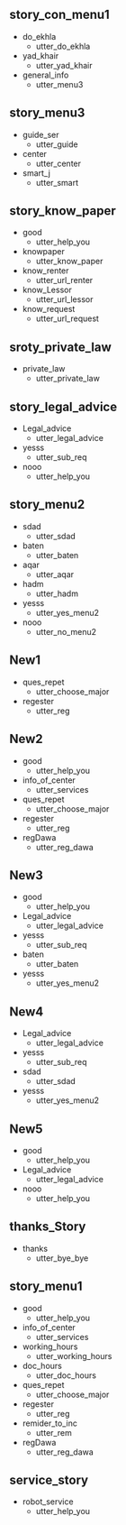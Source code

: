 ## story_con_menu1 
* do_ekhla
  - utter_do_ekhla
* yad_khair
  - utter_yad_khair
* general_info
  - utter_menu3

## story_menu3
* guide_ser
  - utter_guide
* center
  - utter_center
* smart_j 
  - utter_smart

## story_know_paper
* good
  - utter_help_you
* knowpaper
  - utter_know_paper
* know_renter
  - utter_url_renter
* know_Lessor
  - utter_url_lessor
* know_request
  - utter_url_request

## sroty_private_law
* private_law
  - utter_private_law

## story_legal_advice
* Legal_advice
  - utter_legal_advice
* yesss 
  - utter_sub_req
* nooo
  - utter_help_you

## story_menu2
* sdad
  - utter_sdad
* baten
  - utter_baten
* aqar
  - utter_aqar 
* hadm
  - utter_hadm
* yesss
  - utter_yes_menu2
* nooo
  - utter_no_menu2

## New1

* ques_repet
    - utter_choose_major
* regester
    - utter_reg

## New2

* good
    - utter_help_you
* info_of_center
    - utter_services
* ques_repet
    - utter_choose_major
* regester
    - utter_reg
* regDawa
    - utter_reg_dawa

## New3

* good
    - utter_help_you
* Legal_advice
    - utter_legal_advice
* yesss
    - utter_sub_req
* baten
    - utter_baten
* yesss
    - utter_yes_menu2

## New4

* Legal_advice
    - utter_legal_advice
* yesss
    - utter_sub_req
* sdad
    - utter_sdad
* yesss
    - utter_yes_menu2

## New5

* good
    - utter_help_you
* Legal_advice
    - utter_legal_advice
* nooo
	- utter_help_you

## thanks_Story

* thanks
    - utter_bye_bye

## story_menu1
* good
  - utter_help_you
* info_of_center
  - utter_services
* working_hours
  - utter_working_hours  
* doc_hours  
  - utter_doc_hours
* ques_repet
  - utter_choose_major
* regester
  - utter_reg 
* remider_to_inc
  - utter_rem
* regDawa
  - utter_reg_dawa

## service_story
* robot_service
	- utter_help_you
